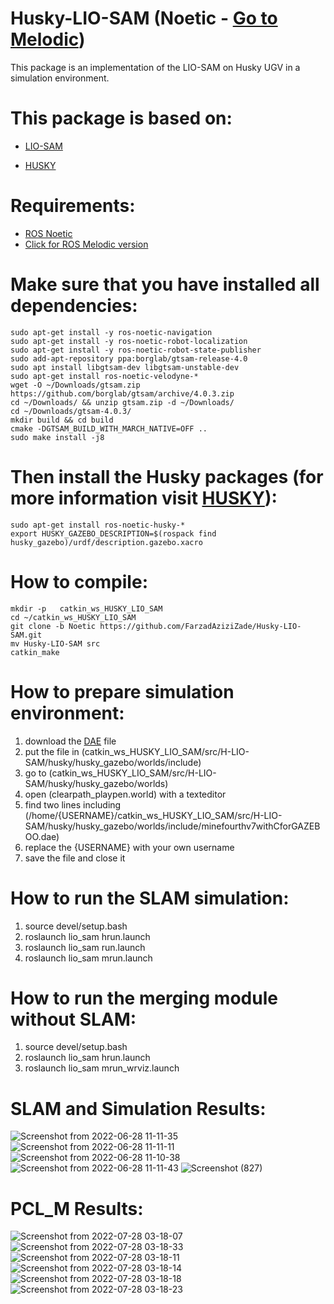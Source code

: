 # Husky-LIO-SAM (Noetic - [Go to Melodic](https://github.com/FarzadAziziZade/Husky-LIO-SAM))
This package is an implementation of the LIO-SAM on Husky UGV in a simulation environment.

This package is based on:
=========================
  - [LIO-SAM](https://github.com/TixiaoShan/LIO-SAM)
  
  - [HUSKY](https://github.com/husky/husky/tree/3af80eab1ec0b0d44259c6c8797e4a28797507ca)


Requirements:
============
  - [ROS Noetic](http://wiki.ros.org/noetic/Installation/Ubuntu)
  - [Click for ROS Melodic version](https://github.com/FarzadAziziZade/Husky-LIO-SAM)


Make sure that you have installed all dependencies:
==================================================

```
sudo apt-get install -y ros-noetic-navigation
sudo apt-get install -y ros-noetic-robot-localization
sudo apt-get install -y ros-noetic-robot-state-publisher
sudo add-apt-repository ppa:borglab/gtsam-release-4.0
sudo apt install libgtsam-dev libgtsam-unstable-dev
sudo apt-get install ros-noetic-velodyne-*
wget -O ~/Downloads/gtsam.zip https://github.com/borglab/gtsam/archive/4.0.3.zip
cd ~/Downloads/ && unzip gtsam.zip -d ~/Downloads/
cd ~/Downloads/gtsam-4.0.3/
mkdir build && cd build
cmake -DGTSAM_BUILD_WITH_MARCH_NATIVE=OFF ..
sudo make install -j8
```

Then install the Husky packages (for more information visit [HUSKY](http://wiki.ros.org/Robots/Husky)):
==============================================================================================

```
sudo apt-get install ros-noetic-husky-*
export HUSKY_GAZEBO_DESCRIPTION=$(rospack find husky_gazebo)/urdf/description.gazebo.xacro
```
  

How to compile:
===============

```
mkdir -p   catkin_ws_HUSKY_LIO_SAM
cd ~/catkin_ws_HUSKY_LIO_SAM
git clone -b Noetic https://github.com/FarzadAziziZade/Husky-LIO-SAM.git
mv Husky-LIO-SAM src
catkin_make
```

How to prepare simulation environment:
====================================
1. download the [DAE](https://drive.google.com/file/d/1HfOU4oYl1D4UGBcUe0zXGNeuPx7ARpQL/view?usp=sharing) file
2. put the file in (catkin_ws_HUSKY_LIO_SAM/src/H-LIO-SAM/husky/husky_gazebo/worlds/include)
3. go to (catkin_ws_HUSKY_LIO_SAM/src/H-LIO-SAM/husky/husky_gazebo/worlds)
4. open (clearpath_playpen.world) with a texteditor
5. find two lines including (<uri>/home/{USERNAME}/catkin_ws_HUSKY_LIO_SAM/src/H-LIO-SAM/husky/husky_gazebo/worlds/include/minefourthv7withCforGAZEBOO.dae</uri>)
6. replace the {USERNAME}  with your own username
7. save the file and close it

How to run the SLAM simulation:
===============================
1. source devel/setup.bash
2. roslaunch lio_sam hrun.launch
3. roslaunch lio_sam run.launch
4. roslaunch lio_sam mrun.launch



How to run the merging module without SLAM:
===========================================
1. source devel/setup.bash
2. roslaunch lio_sam hrun.launch
3. roslaunch lio_sam mrun_wrviz.launch



SLAM and Simulation Results:
============================

![Screenshot from 2022-06-28 11-11-35](https://user-images.githubusercontent.com/84402243/183020160-f790bb00-b8ee-4f4f-8047-4d815e8bce70.png)
![Screenshot from 2022-06-28 11-11-11](https://user-images.githubusercontent.com/84402243/183020379-e36dc904-1c65-4284-9327-3f1a519d9e58.png)
![Screenshot from 2022-06-28 11-10-38](https://user-images.githubusercontent.com/84402243/183020514-71b6c305-35cd-4ab9-9012-2f670c4bd1f6.png)
![Screenshot from 2022-06-28 11-11-43](https://user-images.githubusercontent.com/84402243/183020587-3ce64b46-1622-4704-85d5-15961c7720b1.png)
![Screenshot (827)](https://user-images.githubusercontent.com/84402243/183019910-990a0823-75d0-43a1-a8f9-46855851cbc9.png)

PCL_M Results:
==============
![Screenshot from 2022-07-28 03-18-07](https://user-images.githubusercontent.com/84402243/181609705-9eeb9cec-36b5-41f8-a9aa-0cf067fc002f.png)
![Screenshot from 2022-07-28 03-18-33](https://user-images.githubusercontent.com/84402243/181609868-ee4055ec-788c-4ea2-82be-8e83fdbd0e26.png)
![Screenshot from 2022-07-28 03-18-11](https://user-images.githubusercontent.com/84402243/181609737-25fd86dc-8f86-4ef5-97cb-5b94663955fb.png)
![Screenshot from 2022-07-28 03-18-14](https://user-images.githubusercontent.com/84402243/181609762-fcaa8b2d-e773-423b-8025-fc97c22f0b0c.png)
![Screenshot from 2022-07-28 03-18-18](https://user-images.githubusercontent.com/84402243/181609835-e47932b5-d29b-4b64-9a11-b208504ed73b.png)
![Screenshot from 2022-07-28 03-18-23](https://user-images.githubusercontent.com/84402243/181609855-f81dddc3-83a3-4f4c-b32e-cb5b1a7812b1.png)

